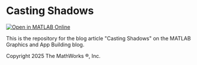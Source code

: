 # Casting Shadows
[![Open in MATLAB Online](https://www.mathworks.com/images/responsive/global/open-in-matlab-online.svg)](https://matlab.mathworks.com/open/github/v1?repo=MATLAB-Graphics-and-App-Building/matlab-gaab-blog-2025&file=CastingShadows/CastingShadowsPart1.mlx)

This is the repository for the blog article "Casting Shadows" on the MATLAB Graphics and App Building blog.

Copyright 2025 The MathWorks &reg;, Inc.

